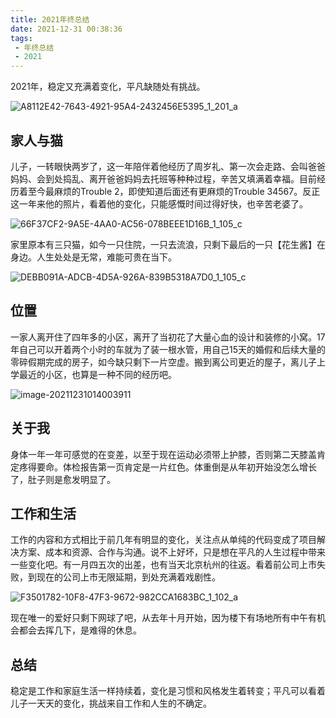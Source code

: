 ```yaml
---
title: 2021年终总结
date: 2021-12-31 00:38:36
tags:
 - 年终总结
 - 2021
---
```


2021年，稳定又充满着变化，平凡缺随处有挑战。

![A8112E42-7643-4921-95A4-2432456E5395_1_201_a](https://img.ryzn.me/images/1640885472590.jpeg!webp)

<!--more-->

## 家人与猫

儿子，一转眼快两岁了，这一年陪伴着他经历了周岁礼、第一次会走路、会叫爸爸妈妈、会到处捣乱、离开爸爸妈妈去托班等种种过程，辛苦又填满着幸福。目前经历着至今最麻烦的Trouble 2，即使知道后面还有更麻烦的Trouble 34567。反正这一年来他的照片，看着他的变化，只能感慨时间过得好快，也辛苦老婆了。

![66F37CF2-9A5E-4AA0-AC56-078BEEE1D16B_1_105_c](https://img.ryzn.me/images/1640885548472.jpeg!webp)

家里原本有三只猫，如今一只住院，一只去流浪，只剩下最后的一只【花生酱】在身边。人生处处是无常，难能可贵在当下。 

![DEBB091A-ADCB-4D5A-926A-839B5318A7D0_1_105_c](https://img.ryzn.me/images/1640885606617.jpeg!webp)

## 位置

一家人离开住了四年多的小区，离开了当初花了大量心血的设计和装修的小窝。17年自己可以开着两个小时的车就为了装一根水管，用自己15天的婚假和后续大量的零碎假期完成的房子，如今缺只剩下一片空虚。搬到离公司更近的屋子，离儿子上学最近的小区，也算是一种不同的经历吧。

![image-20211231014003911](https://img.ryzn.me/images/1640886099865.png!webp)

## 关于我

身体一年一年可感觉的在变差，以至于现在运动必须带上护膝，否则第二天膝盖肯定疼得要命。体检报告第一页肯定是一片红色。体重倒是从年初开始没怎么增长了，肚子则是愈发明显了。

## 工作和生活

工作的内容和方式相比于前几年有明显的变化，关注点从单纯的代码变成了项目解决方案、成本和资源、合作与沟通。说不上好坏，只是想在平凡的人生过程中带来一些变化吧。有一月四五次的出差，也有当天北京杭州的往返。看着前公司上市失败，到现在的公司上市无限延期，到处充满着戏剧性。

![F3501782-10F8-47F3-9672-982CCA1683BC_1_102_a](https://img.ryzn.me/images/1640885423326.jpeg!webp)

现在唯一的爱好只剩下网球了吧，从去年十月开始，因为楼下有场地所有中午有机会都会去挥几下，是难得的休息。



## 总结

稳定是工作和家庭生活一样持续着，变化是习惯和风格发生着转变；平凡可以看着儿子一天天的变化，挑战来自工作和人生的不确定。
